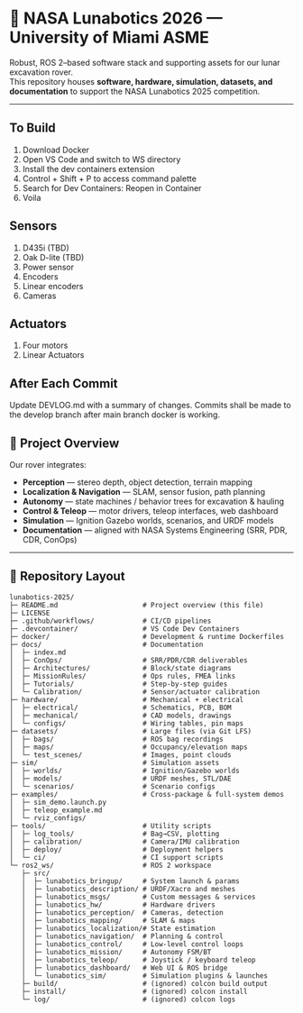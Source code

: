 # 🚀 NASA Lunabotics 2026 — University of Miami ASME

Robust, ROS 2–based software stack and supporting assets for our lunar excavation rover.  
This repository houses **software, hardware, simulation, datasets, and documentation** to support the NASA Lunabotics 2025 competition.  

---
## To Build
1. Download Docker
2. Open VS Code and switch to WS directory
3. Install the dev containers extension
4. Control + Shift + P to access command palette
5. Search for Dev Containers: Reopen in Container
6. Voila

## Sensors
1. D435i (TBD)
2. Oak D-lite (TBD)
3. Power sensor
4. Encoders
5. Linear encoders
6. Cameras

## Actuators
1. Four motors
2. Linear Actuators

## After Each Commit
Update DEVLOG.md with a summary of changes. Commits shall be made to the develop branch after main branch docker is working.

## 📖 Project Overview

Our rover integrates:

- **Perception** — stereo depth, object detection, terrain mapping  
- **Localization & Navigation** — SLAM, sensor fusion, path planning  
- **Autonomy** — state machines / behavior trees for excavation & hauling  
- **Control & Teleop** — motor drivers, teleop interfaces, web dashboard  
- **Simulation** — Ignition Gazebo worlds, scenarios, and URDF models  
- **Documentation** — aligned with NASA Systems Engineering (SRR, PDR, CDR, ConOps)  

---

## 📂 Repository Layout

```text
lunabotics-2025/
├─ README.md                     # Project overview (this file)
├─ LICENSE
├─ .github/workflows/            # CI/CD pipelines
├─ .devcontainer/                # VS Code Dev Containers
├─ docker/                       # Development & runtime Dockerfiles
├─ docs/                         # Documentation
│  ├─ index.md
│  ├─ ConOps/                    # SRR/PDR/CDR deliverables
│  ├─ Architectures/             # Block/state diagrams
│  ├─ MissionRules/              # Ops rules, FMEA links
│  ├─ Tutorials/                 # Step-by-step guides
│  └─ Calibration/               # Sensor/actuator calibration
├─ hardware/                     # Mechanical + electrical
│  ├─ electrical/                # Schematics, PCB, BOM
│  ├─ mechanical/                # CAD models, drawings
│  └─ configs/                   # Wiring tables, pin maps
├─ datasets/                     # Large files (via Git LFS)
│  ├─ bags/                      # ROS bag recordings
│  ├─ maps/                      # Occupancy/elevation maps
│  └─ test_scenes/               # Images, point clouds
├─ sim/                          # Simulation assets
│  ├─ worlds/                    # Ignition/Gazebo worlds
│  ├─ models/                    # URDF meshes, STL/DAE
│  └─ scenarios/                 # Scenario configs
├─ examples/                     # Cross-package & full-system demos
│  ├─ sim_demo.launch.py
│  ├─ teleop_example.md
│  └─ rviz_configs/
├─ tools/                        # Utility scripts
│  ├─ log_tools/                 # Bag→CSV, plotting
│  ├─ calibration/               # Camera/IMU calibration
│  ├─ deploy/                    # Deployment helpers
│  └─ ci/                        # CI support scripts
└─ ros2_ws/                      # ROS 2 workspace
   ├─ src/
   │  ├─ lunabotics_bringup/     # System launch & params
   │  ├─ lunabotics_description/ # URDF/Xacro and meshes
   │  ├─ lunabotics_msgs/        # Custom messages & services
   │  ├─ lunabotics_hw/          # Hardware drivers
   │  ├─ lunabotics_perception/  # Cameras, detection
   │  ├─ lunabotics_mapping/     # SLAM & maps
   │  ├─ lunabotics_localization/# State estimation
   │  ├─ lunabotics_navigation/  # Planning & control
   │  ├─ lunabotics_control/     # Low-level control loops
   │  ├─ lunabotics_mission/     # Autonomy FSM/BT
   │  ├─ lunabotics_teleop/      # Joystick / keyboard teleop
   │  ├─ lunabotics_dashboard/   # Web UI & ROS bridge
   │  └─ lunabotics_sim/         # Simulation plugins & launches
   ├─ build/                     # (ignored) colcon build output
   ├─ install/                   # (ignored) colcon install
   └─ log/                       # (ignored) colcon logs
